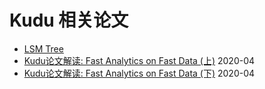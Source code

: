 # Kudu 相关论文


- [LSM Tree](https://www.cs.umb.edu/~poneil/lsmtree.pdf)
- [Kudu论文解读: Fast Analytics on Fast Data (上)](https://zhuanlan.zhihu.com/p/137238298)    2020-04
- [Kudu论文解读: Fast Analytics on Fast Data (下)](https://zhuanlan.zhihu.com/p/137243163)    2020-04
